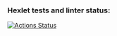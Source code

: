 ### Hexlet tests and linter status:
[![Actions Status](https://github.com/BudenchukM/fullstack-javascript-project-4/actions/workflows/hexlet-check.yml/badge.svg)](https://github.com/BudenchukM/fullstack-javascript-project-4/actions)